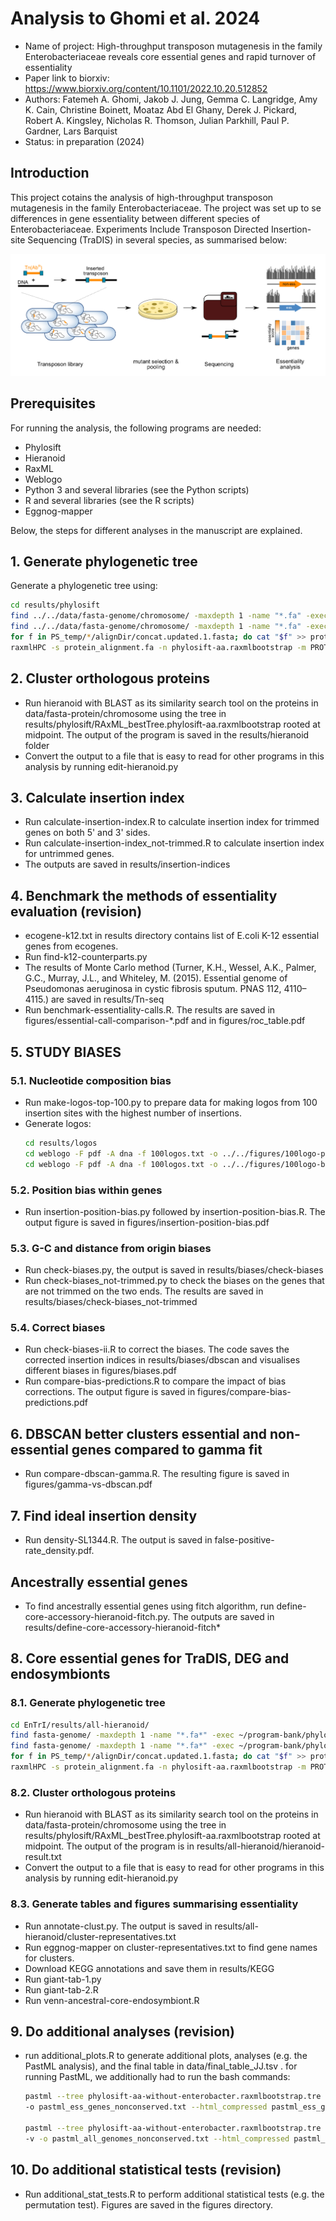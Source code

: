 # Analysis to Ghomi et al. 2024

- Name of project: High-throughput transposon mutagenesis in the family Enterobacteriaceae reveals core essential genes 
and rapid turnover of essentiality
- Paper link to biorxiv: https://www.biorxiv.org/content/10.1101/2022.10.20.512852
- Authors: Fatemeh A. Ghomi, Jakob J. Jung, Gemma C. Langridge, Amy K. Cain, Christine Boinett, Moataz Abd El Ghany, 
Derek J. Pickard, Robert A. Kingsley, Nicholas R. Thomson, Julian Parkhill, Paul P. Gardner, Lars Barquist
- Status: in preparation (2024)

## Introduction
This project cotains the analysis of high-throughput transposon mutagenesis in the family Enterobacteriaceae. The 
project was set up to se differences in gene essentiality between different species of Enterobacteriaceae. Experiments
Include Transposon Directed Insertion-site Sequencing (TraDIS) in several species, as summarised below:

![workflow](figures/workflow.png)

## Prerequisites
For running the analysis, the following programs are needed:
* Phylosift
* Hieranoid
* RaxML
* Weblogo
* Python 3 and several libraries (see the Python scripts)
* R and several libraries (see the R scripts)
* Eggnog-mapper

Below, the steps for different analyses in the manuscript are explained.

## 1. Generate phylogenetic tree
Generate a phylogenetic tree using:
```bash
cd results/phylosift
find ../../data/fasta-genome/chromosome/ -maxdepth 1 -name "*.fa" -exec ~/program-bank/phylosift_v1.0.1/phylosift search --isolate --besthit {} \;
find ../../data/fasta-genome/chromosome/ -maxdepth 1 -name "*.fa" -exec ~/program-bank/phylosift_v1.0.1/phylosift align --isolate --besthit {} \;
for f in PS_temp/*/alignDir/concat.updated.1.fasta; do cat "$f" >> protein_alignment.fa; done
raxmlHPC -s protein_alignment.fa -n phylosift-aa.raxmlbootstrap -m PROTGAMMALG4M -p 1234 -f a -x 1234 -# 100
```

## 2. Cluster orthologous proteins
* Run hieranoid with BLAST as its similarity search tool on the proteins in data/fasta-protein/chromosome using the tree 
in results/phylosift/RAxML_bestTree.phylosift-aa.raxmlbootstrap rooted at midpoint. The output of the program is saved 
in the results/hieranoid folder
* Convert the output to a file that is easy to read for other programs in this analysis by running edit-hieranoid.py

## 3. Calculate insertion index
* Run calculate-insertion-index.R to calculate insertion index for trimmed genes on both 5' and 3' sides.
* Run calculate-insertion-index_not-trimmed.R to calculate insertion index for untrimmed genes.
* The outputs are saved in results/insertion-indices

## 4. Benchmark the methods of essentiality evaluation (revision)
* ecogene-k12.txt in results directory contains list of E.coli K-12 essential genes from ecogenes.
* Run find-k12-counterparts.py
* The results of Monte Carlo method (Turner, K.H., Wessel, A.K., Palmer, G.C., Murray, J.L., and Whiteley, M. (2015). Essential genome of Pseudomonas aeruginosa in cystic fibrosis sputum. PNAS 112, 4110–4115.) are saved in results/Tn-seq
* Run benchmark-essentiality-calls.R. The results are saved in figures/essential-call-comparison-*.pdf and in figures/roc_table.pdf

## 5. STUDY BIASES
### 5.1. Nucleotide composition bias
* Run make-logos-top-100.py to prepare data for making logos from 100 insertion sites with the highest number of insertions.
* Generate logos:
    ```bash
    cd results/logos
    cd weblogo -F pdf -A dna -f 100logos.txt -o ../../figures/100logo-prob.pdf -s large -U probability
    cd weblogo -F pdf -A dna -f 100logos.txt -o ../../figures/100logo-bits.pdf -s large --composition "{'A':23, 'C':27, 'G':27, 'T':23}"
    ```
### 5.2. Position bias within genes
* Run insertion-position-bias.py followed by insertion-position-bias.R. The output figure is saved in figures/insertion-position-bias.pdf

### 5.3. G-C and distance from origin biases
* Run check-biases.py, the output is saved in results/biases/check-biases
* Run check-biases_not-trimmed.py to check the biases on the genes that are not trimmed on the two ends. The results are saved in results/biases/check-biases_not-trimmed

### 5.4. Correct biases
* Run check-biases-ii.R to correct the biases. The code saves the corrected insertion indices in results/biases/dbscan and visualises different biases in figures/biases.pdf
* Run compare-bias-predictions.R to compare the impact of bias corrections. The output figure is saved in figures/compare-bias-predictions.pdf

## 6. DBSCAN better clusters essential and non-essential genes compared to gamma fit
* Run compare-dbscan-gamma.R. The resulting figure is saved in figures/gamma-vs-dbscan.pdf

## 7. Find ideal insertion density
* Run density-SL1344.R. The output is saved in false-positive-rate_density.pdf.

## Ancestrally essential genes
* To find ancestrally essential genes using fitch algorithm, run define-core-accessory-hieranoid-fitch.py. The outputs 
are saved in results/define-core-accessory-hieranoid-fitch*

## 8. Core essential genes for TraDIS, DEG and endosymbionts
### 8.1. Generate phylogenetic tree

```bash
cd EnTrI/results/all-hieranoid/
find fasta-genome/ -maxdepth 1 -name "*.fa*" -exec ~/program-bank/phylosift_v1.0.1/phylosift search --isolate --besthit {} \;
find fasta-genome/ -maxdepth 1 -name "*.fa*" -exec ~/program-bank/phylosift_v1.0.1/phylosift align --isolate --besthit {} \;
for f in PS_temp/*/alignDir/concat.updated.1.fasta; do cat "$f" >> protein_alignment.fa; done
raxmlHPC -s protein_alignment.fa -n phylosift-aa.raxmlbootstrap -m PROTGAMMALG4M -p 1234 -f a -x 1234 -# 100
```


### 8.2. Cluster orthologous proteins
* Run hieranoid with BLAST as its similarity search tool on the proteins in data/fasta-protein/chromosome using the tree 
in results/phylosift/RAxML_bestTree.phylosift-aa.raxmlbootstrap rooted at midpoint. The output of the program is in 
results/all-hieranoid/hieranoid-result.txt
* Convert the output to a file that is easy to read for other programs in this analysis by running edit-hieranoid.py

### 8.3. Generate tables and figures summarising essentiality
* Run annotate-clust.py. The output is saved in results/all-hieranoid/cluster-representatives.txt
* Run eggnog-mapper on cluster-representatives.txt to find gene names for clusters.
* Download KEGG annotations and save them in results/KEGG
* Run giant-tab-1.py
* Run giant-tab-2.R
* Run venn-ancestral-core-endosymbiont.R

## 9. Do additional analyses (revision)
* run additional_plots.R to generate additional plots, analyses (e.g. the PastML analysis), and the final table in 
data/final_table_JJ.tsv . for running PastML, we additionally had to run the bash commands: 
  ```bash
  pastml --tree phylosift-aa-without-enterobacter.raxmlbootstrap.tre --data table_only_ess_genes.tsv --data_sep "\t" -v \
  -o pastml_ess_genes_nonconserved.txt --html_compressed pastml_ess_genes_nonconserved.html
  
  pastml --tree phylosift-aa-without-enterobacter.raxmlbootstrap.tre --data all_genomes_nonconserved.tsv --data_sep "\t"\ 
  -v -o pastml_all_genomes_nonconserved.txt --html_compressed pastml_all_genomes_nonconserved.html
  ```

## 10. Do additional statistical tests (revision)
* Run additional_stat_tests.R to perform additional statistical tests (e.g. the permutation test). Figures are saved
in the figures directory.